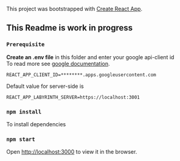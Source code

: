 This project was bootstrapped with [Create React App](https://github.com/facebook/create-react-app).

## This Readme is work in progress


### `Prerequisite`

**Create an .env file** in this folder and enter your google api-client id<br>
To read more see [google documentation](https://developers.google.com/identity/sign-in/web/sign-in).<br>
```
REACT_APP_CLIENT_ID=********.apps.googleusercontent.com
```
Default value for server-side is
```
REACT_APP_LABYRINTH_SERVER=https://localhost:3001
```

### `npm install`

To install dependencies

### `npm start`

Open [http://localhost:3000](http://localhost:3000) to view it in the browser.

